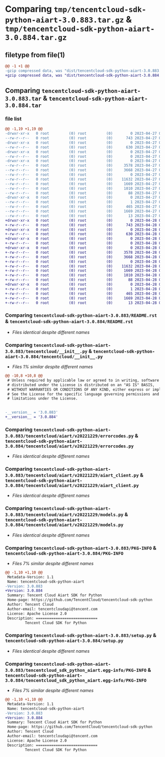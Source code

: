 # Comparing `tmp/tencentcloud-sdk-python-aiart-3.0.883.tar.gz` & `tmp/tencentcloud-sdk-python-aiart-3.0.884.tar.gz`

## filetype from file(1)

```diff
@@ -1 +1 @@
-gzip compressed data, was "dist/tencentcloud-sdk-python-aiart-3.0.883.tar", last modified: Thu Apr 27 00:15:42 2023, max compression
+gzip compressed data, was "dist/tencentcloud-sdk-python-aiart-3.0.884.tar", last modified: Fri Apr 28 01:55:23 2023, max compression
```

## Comparing `tencentcloud-sdk-python-aiart-3.0.883.tar` & `tencentcloud-sdk-python-aiart-3.0.884.tar`

### file list

```diff
@@ -1,19 +1,19 @@
-drwxr-xr-x   0 root         (0) root         (0)        0 2023-04-27 00:15:42.000000 tencentcloud-sdk-python-aiart-3.0.883/
--rw-r--r--   0 root         (0) root         (0)      743 2023-04-27 00:15:42.000000 tencentcloud-sdk-python-aiart-3.0.883/README.rst
-drwxr-xr-x   0 root         (0) root         (0)        0 2023-04-27 00:15:42.000000 tencentcloud-sdk-python-aiart-3.0.883/tencentcloud/
--rw-r--r--   0 root         (0) root         (0)      630 2023-04-27 00:15:42.000000 tencentcloud-sdk-python-aiart-3.0.883/tencentcloud/__init__.py
-drwxr-xr-x   0 root         (0) root         (0)        0 2023-04-27 00:15:42.000000 tencentcloud-sdk-python-aiart-3.0.883/tencentcloud/aiart/
--rw-r--r--   0 root         (0) root         (0)        0 2023-04-27 00:15:42.000000 tencentcloud-sdk-python-aiart-3.0.883/tencentcloud/aiart/__init__.py
-drwxr-xr-x   0 root         (0) root         (0)        0 2023-04-27 00:15:42.000000 tencentcloud-sdk-python-aiart-3.0.883/tencentcloud/aiart/v20221229/
--rw-r--r--   0 root         (0) root         (0)     3578 2023-04-27 00:15:42.000000 tencentcloud-sdk-python-aiart-3.0.883/tencentcloud/aiart/v20221229/errorcodes.py
--rw-r--r--   0 root         (0) root         (0)     3668 2023-04-27 00:15:42.000000 tencentcloud-sdk-python-aiart-3.0.883/tencentcloud/aiart/v20221229/aiart_client.py
--rw-r--r--   0 root         (0) root         (0)        0 2023-04-27 00:15:42.000000 tencentcloud-sdk-python-aiart-3.0.883/tencentcloud/aiart/v20221229/__init__.py
--rw-r--r--   0 root         (0) root         (0)    11632 2023-04-27 00:15:42.000000 tencentcloud-sdk-python-aiart-3.0.883/tencentcloud/aiart/v20221229/models.py
--rw-r--r--   0 root         (0) root         (0)     1669 2023-04-27 00:15:42.000000 tencentcloud-sdk-python-aiart-3.0.883/PKG-INFO
--rw-r--r--   0 root         (0) root         (0)     1010 2023-04-27 00:15:42.000000 tencentcloud-sdk-python-aiart-3.0.883/setup.py
--rw-r--r--   0 root         (0) root         (0)       88 2023-04-27 00:15:42.000000 tencentcloud-sdk-python-aiart-3.0.883/setup.cfg
-drwxr-xr-x   0 root         (0) root         (0)        0 2023-04-27 00:15:42.000000 tencentcloud-sdk-python-aiart-3.0.883/tencentcloud_sdk_python_aiart.egg-info/
--rw-r--r--   0 root         (0) root         (0)        1 2023-04-27 00:15:42.000000 tencentcloud-sdk-python-aiart-3.0.883/tencentcloud_sdk_python_aiart.egg-info/dependency_links.txt
--rw-r--r--   0 root         (0) root         (0)      465 2023-04-27 00:15:42.000000 tencentcloud-sdk-python-aiart-3.0.883/tencentcloud_sdk_python_aiart.egg-info/SOURCES.txt
--rw-r--r--   0 root         (0) root         (0)     1669 2023-04-27 00:15:42.000000 tencentcloud-sdk-python-aiart-3.0.883/tencentcloud_sdk_python_aiart.egg-info/PKG-INFO
--rw-r--r--   0 root         (0) root         (0)       13 2023-04-27 00:15:42.000000 tencentcloud-sdk-python-aiart-3.0.883/tencentcloud_sdk_python_aiart.egg-info/top_level.txt
+drwxr-xr-x   0 root         (0) root         (0)        0 2023-04-28 01:55:23.000000 tencentcloud-sdk-python-aiart-3.0.884/
+-rw-r--r--   0 root         (0) root         (0)      743 2023-04-28 01:55:23.000000 tencentcloud-sdk-python-aiart-3.0.884/README.rst
+drwxr-xr-x   0 root         (0) root         (0)        0 2023-04-28 01:55:23.000000 tencentcloud-sdk-python-aiart-3.0.884/tencentcloud/
+-rw-r--r--   0 root         (0) root         (0)      630 2023-04-28 01:55:23.000000 tencentcloud-sdk-python-aiart-3.0.884/tencentcloud/__init__.py
+drwxr-xr-x   0 root         (0) root         (0)        0 2023-04-28 01:55:23.000000 tencentcloud-sdk-python-aiart-3.0.884/tencentcloud/aiart/
+-rw-r--r--   0 root         (0) root         (0)        0 2023-04-28 01:55:23.000000 tencentcloud-sdk-python-aiart-3.0.884/tencentcloud/aiart/__init__.py
+drwxr-xr-x   0 root         (0) root         (0)        0 2023-04-28 01:55:23.000000 tencentcloud-sdk-python-aiart-3.0.884/tencentcloud/aiart/v20221229/
+-rw-r--r--   0 root         (0) root         (0)     3578 2023-04-28 01:55:23.000000 tencentcloud-sdk-python-aiart-3.0.884/tencentcloud/aiart/v20221229/errorcodes.py
+-rw-r--r--   0 root         (0) root         (0)     3668 2023-04-28 01:55:23.000000 tencentcloud-sdk-python-aiart-3.0.884/tencentcloud/aiart/v20221229/aiart_client.py
+-rw-r--r--   0 root         (0) root         (0)        0 2023-04-28 01:55:23.000000 tencentcloud-sdk-python-aiart-3.0.884/tencentcloud/aiart/v20221229/__init__.py
+-rw-r--r--   0 root         (0) root         (0)    11632 2023-04-28 01:55:23.000000 tencentcloud-sdk-python-aiart-3.0.884/tencentcloud/aiart/v20221229/models.py
+-rw-r--r--   0 root         (0) root         (0)     1669 2023-04-28 01:55:23.000000 tencentcloud-sdk-python-aiart-3.0.884/PKG-INFO
+-rw-r--r--   0 root         (0) root         (0)     1010 2023-04-28 01:55:23.000000 tencentcloud-sdk-python-aiart-3.0.884/setup.py
+-rw-r--r--   0 root         (0) root         (0)       88 2023-04-28 01:55:23.000000 tencentcloud-sdk-python-aiart-3.0.884/setup.cfg
+drwxr-xr-x   0 root         (0) root         (0)        0 2023-04-28 01:55:23.000000 tencentcloud-sdk-python-aiart-3.0.884/tencentcloud_sdk_python_aiart.egg-info/
+-rw-r--r--   0 root         (0) root         (0)        1 2023-04-28 01:55:23.000000 tencentcloud-sdk-python-aiart-3.0.884/tencentcloud_sdk_python_aiart.egg-info/dependency_links.txt
+-rw-r--r--   0 root         (0) root         (0)      465 2023-04-28 01:55:23.000000 tencentcloud-sdk-python-aiart-3.0.884/tencentcloud_sdk_python_aiart.egg-info/SOURCES.txt
+-rw-r--r--   0 root         (0) root         (0)     1669 2023-04-28 01:55:23.000000 tencentcloud-sdk-python-aiart-3.0.884/tencentcloud_sdk_python_aiart.egg-info/PKG-INFO
+-rw-r--r--   0 root         (0) root         (0)       13 2023-04-28 01:55:23.000000 tencentcloud-sdk-python-aiart-3.0.884/tencentcloud_sdk_python_aiart.egg-info/top_level.txt
```

### Comparing `tencentcloud-sdk-python-aiart-3.0.883/README.rst` & `tencentcloud-sdk-python-aiart-3.0.884/README.rst`

 * *Files identical despite different names*

### Comparing `tencentcloud-sdk-python-aiart-3.0.883/tencentcloud/__init__.py` & `tencentcloud-sdk-python-aiart-3.0.884/tencentcloud/__init__.py`

 * *Files 1% similar despite different names*

```diff
@@ -10,8 +10,8 @@
 # Unless required by applicable law or agreed to in writing, software
 # distributed under the License is distributed on an "AS IS" BASIS,
 # WITHOUT WARRANTIES OR CONDITIONS OF ANY KIND, either express or implied.
 # See the License for the specific language governing permissions and
 # limitations under the License.
 
 
-__version__ = '3.0.883'
+__version__ = '3.0.884'
```

### Comparing `tencentcloud-sdk-python-aiart-3.0.883/tencentcloud/aiart/v20221229/errorcodes.py` & `tencentcloud-sdk-python-aiart-3.0.884/tencentcloud/aiart/v20221229/errorcodes.py`

 * *Files identical despite different names*

### Comparing `tencentcloud-sdk-python-aiart-3.0.883/tencentcloud/aiart/v20221229/aiart_client.py` & `tencentcloud-sdk-python-aiart-3.0.884/tencentcloud/aiart/v20221229/aiart_client.py`

 * *Files identical despite different names*

### Comparing `tencentcloud-sdk-python-aiart-3.0.883/tencentcloud/aiart/v20221229/models.py` & `tencentcloud-sdk-python-aiart-3.0.884/tencentcloud/aiart/v20221229/models.py`

 * *Files identical despite different names*

### Comparing `tencentcloud-sdk-python-aiart-3.0.883/PKG-INFO` & `tencentcloud-sdk-python-aiart-3.0.884/PKG-INFO`

 * *Files 7% similar despite different names*

```diff
@@ -1,10 +1,10 @@
 Metadata-Version: 1.1
 Name: tencentcloud-sdk-python-aiart
-Version: 3.0.883
+Version: 3.0.884
 Summary: Tencent Cloud Aiart SDK for Python
 Home-page: https://github.com/TencentCloud/tencentcloud-sdk-python
 Author: Tencent Cloud
 Author-email: tencentcloudapi@tencent.com
 License: Apache License 2.0
 Description: ============================
         Tencent Cloud SDK for Python
```

### Comparing `tencentcloud-sdk-python-aiart-3.0.883/setup.py` & `tencentcloud-sdk-python-aiart-3.0.884/setup.py`

 * *Files identical despite different names*

### Comparing `tencentcloud-sdk-python-aiart-3.0.883/tencentcloud_sdk_python_aiart.egg-info/PKG-INFO` & `tencentcloud-sdk-python-aiart-3.0.884/tencentcloud_sdk_python_aiart.egg-info/PKG-INFO`

 * *Files 7% similar despite different names*

```diff
@@ -1,10 +1,10 @@
 Metadata-Version: 1.1
 Name: tencentcloud-sdk-python-aiart
-Version: 3.0.883
+Version: 3.0.884
 Summary: Tencent Cloud Aiart SDK for Python
 Home-page: https://github.com/TencentCloud/tencentcloud-sdk-python
 Author: Tencent Cloud
 Author-email: tencentcloudapi@tencent.com
 License: Apache License 2.0
 Description: ============================
         Tencent Cloud SDK for Python
```

